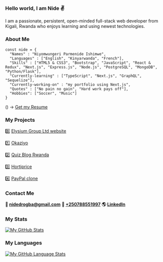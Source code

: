 ### Hello world, I am Nide ✌

I am a passionate, persistent, open-minded full-stack web developer from Kigali, Rwanda who enjoys learning and using newest technologies.

### About Me

```
const nide = {
  "Names" : "Niyomwungeri Parmenide Ishimwe",
  "Languages" : ["English", "Kinyarwanda", "French"],
  "Skills" : ["HTML5 & CSS3", "Bootstrap", "JavaScript", "React & Redux", "Next.js", "Express.js", "Node.js", "PostgreSQL", "MongoDB", "Python/Flask"],
  "Currently-learning" : ["TypeScript", "Next.js", "GraphQL", "Sequelize"],
  "Currently-working-on" : "my portfolio using Next.js",
  "Quotes" : ["No pain no gain", "Hard work pays off"],
  "Hobbies": ["Soccer", "Music"]
}
``` 

() ->  [Get my Resume](https://github.com/Nide17/Nide17/files/7738432/Niyomwungeri.Dev.Resume.17.12.2021.pdf)

### My Projects

0️⃣ [Elysium Group Ltd website](https://www.elysiumgroupltd.com)

1️⃣ [Okaziyo](https://www.okaziyo.com)

2️⃣ [Quiz Blog Rwanda](http://www.quizblog.rw)

3️⃣ [Hortiprice](http://hortiprice.herokuapp.com)

4️⃣ [PayPal clone](http://paypal2.herokuapp.com)

### Contact Me

**💌 [nidedrogba@gmail.com](nidedrogba@gmail.com)**
**📱 [+250788551997](+250788551997)**
**🌎 [LinkedIn](https://www.linkedin.com/in/niyomwungeri-parmenide-ishimwe-1a5394123/)**

### My Stats

[![My GitHub Stats](https://github-readme-stats.vercel.app/api/?username=nide17&count_private=true&theme=tokyonight&showicons=true)]()

### My Languages

[![My GitHub Language Stats](https://github-readme-stats.vercel.app/api/top-langs/?username=nide17&langs_count=5&theme=tokyonight)]()

